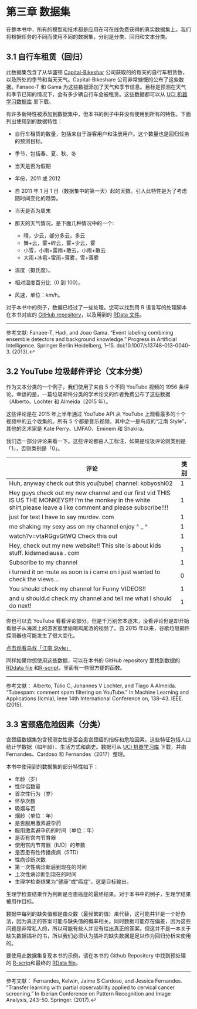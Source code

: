 # 第三章 数据集

在整本书中，所有的模型和技术都是应用在可在线免费获得的真实数据集上。我们将根据任务的不同而使用不同的数据集，分别是分类、回归和文本分类。

## 3.1 自行车租赁（回归）
此数据集包含了从华盛顿 [Capital-Bikeshar](https://www.capitalbikeshare.com) 公司获取的的每天的自行车租赁数，以及所处的季节和当天天气。Capital-Bikeshare 公司非常慷慨的公布了这些数据。Fanaee-T 和 Gama 为这些数据添加了天气和季节信息。目标是预测在天气和季节已知的情况下，会有多少辆自行车会被租赁。这些数据都可以从 [UCI 机器学习数据库](http://archive.ics.uci.edu/ml/datasets/Bike+Sharing+Dataset) 里下载。

有许多新特性被添加到数据集中，但本书的例子中并没有使用到所有的特性。下面列出使用到的数据特性：

* 自行车租赁的数量，包括来自于游客用户和注册用户。这个数量也是回归任务的预测目标。

* 季节，包括春、夏、秋、冬
* 当天是否为假期
* 年份，2011 或 2012
* 自 2011 年 1 月 1 日（数据集中的第一天）起的天数。引入此特性是为了考虑随时间变化的趋势。
* 当天是否为周末
* 那天的天气情况。是下面几种情况中的一个:
    * 晴，少云，部分多云，多云
    * 舞+云，雾+碎云，雾+少云，雾
    * 小雪，小雨+雷雨+散云，小雨+散云
    * 大雨+冰雹+雷雨+薄雾，雪+薄雾
* 温度（摄氏度）。
* 相对湿度百分比（0 到 100）。
* 风速，单位：km/h。

对于本书中的例子，数据已经过了一些处理。您可以找到用 R 语言写的处理脚本在本书对应的 [GitHub repository](https://github.com/christophM/interpretable-ml-book/blob/master/R/get-bike-sharing-dataset.R)，以及用到的 [RData 文件](https://github.com/christophM/interpretable-ml-book/blob/master/data/bike.RData)。


---
参考文献: Fanaee-T, Hadi, and Joao Gama. “Event labeling combining ensemble detectors and background knowledge.” Progress in Artificial Intelligence. Springer Berlin Heidelberg, 1–15. doi:10.1007/s13748-013-0040-3. (2013).↩

## 3.2 YouTube 垃圾邮件评论（文本分类）

作为文本分类的一个例子，我们使用了来自 5 个不同 YouTube 视频的 1956 条评论。幸运的是，一篇垃圾邮件分类的学术论文的作者免费公布了这些数据（Alberto、Lochter 和 Almeida（2015 年）。

这些评论是在 2015 年上半年通过 YouTube API 从 YouTube 上观看最多的十个视频中的五个收集的。所有 5 个都是音乐视频。其中之一是鸟叔的“江南 Style”，其他的艺术家是 Kate Perry、LMFAO、Eminem 和 Shakira。

我们选一部分评论来看一下。这些评论都由人工标注，如果是垃圾评论则类别是「1」，否则类别是「0」。

评论|类别
---|---
Huh, anyway check out this you[tube] channel: kobyoshi02|1
Hey guys check out my new channel and our first vid THIS IS US THE MONKEYS!!! I’m the monkey in the white shirt,please leave a like comment and please subscribe!!!!|1
just for test I have to say murdev. com|1
me shaking my sexy ass on my channel enjoy ^ _ ^|1
watch?v=vtaRGgvGtWQ Check this out |1
Hey, check out my new website!! This site is about kids stuff. kidsmediausa . com|1
Subscribe to my channel|1
i turned it on mute as soon is i came on i just wanted to check the views…|0
You should check my channel for Funny VIDEOS!!|1
and u should.d check my channel and tell me what I should do next!|1

你也可以去 YouTube 看看评论部分。但是千万别舍本逐末，没看评论但是却开始看猴子从海滩上的游客那里偷喝鸡尾酒的视频了。自 2015 年以来，谷歌垃圾邮件探测器也可能发生了很大变化。

[点击观看鸟叔「江南 Style」](https://www.youtube.com/watch?v=9bZkp7q19f0&feature=player_embedded)

同样如果你想使用这些数据，可以在本书的 GitHub repository 里找到数据的 [RDdata file](https://github.com/christophM/interpretable-ml-book/blob/master/data/ycomments.RData) 和[R-script](https://github.com/christophM/interpretable-ml-book/blob/master/R/get-SpamTube-dataset.R)，里面有一些很方便的函数。


---

参考文献： Alberto, Túlio C, Johannes V Lochter, and Tiago A Almeida. “Tubespam: comment spam filtering on YouTube.” In Machine Learning and Applications (Icmla), Ieee 14th International Conference on, 138–43. IEEE. (2015).

## 3.3 宫颈癌危险因素（分类）

宫颈癌数据集包含预测女性是否会患宫颈癌的指标和危险因素。这些特征包括人口统计学数据（如年龄）、生活方式和病史。数据可从 [UCI 机器学习库](https://archive.ics.uci.edu/ml/datasets/Cervical+cancer+%28Risk+Factors%29) 下载，并由 Fernandes、Cardoso 和 Fernandes（2017）整理。

本书中使用到的数据集的部分特性如下：

* 年龄（岁）
* 性伴侣数量
* 首次性行为（岁）
* 怀孕次数
* 吸烟与否
* 烟龄（单位：年）
* 是否服用激素避孕药
* 服用激素避孕药的时间（单位：年）
* 是否有宫内节育器
* 使用宫内节育器（IUD）的年数
* 是否患有性传播疾病（STD）
* 性病诊断次数
* 第一次性病诊断后到现在的时间
* 上次性病诊断到现在的时间
* 生理学检查结果为“健康”或“癌症”。这是目标输出。

生理学检查结果作为判断是否患癌症的最终结果。对于本书中的例子，生理学结果被用作目标。

数据中每列的缺失值都是由众数（最频繁的值）来代替，这可能并非是一个好办法，因为真正的答案可能与缺失值的概率相关。同时数据可能存在偏差，因为这些问题是非常私人的，所以可能有些人并没有给出真正的答案。但这并不是一本关于缺失数据插补的书，所以我们必须认为插补的缺失数据是足以作为回归分析来使用的。

要使用此数据集复现本书的示例，请在本书的 Github Repository 中找到预处理的 [R-scrip](https://github.com/christophM/interpretable-ml-book/blob/master/R/get-cervical-cancer-dataset.R)和最终的 [RData file](https://github.com/christophM/interpretable-ml-book/blob/master/data/cervical.RData)。

---

参考文献：
Fernandes, Kelwin, Jaime S Cardoso, and Jessica Fernandes. “Transfer learning with partial observability applied to cervical cancer screening.” In Iberian Conference on Pattern Recognition and Image Analysis, 243–50. Springer. (2017).↩
